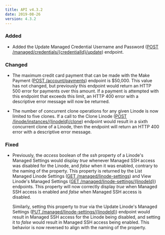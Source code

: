 ```yaml
---
title: API v4.3.2
date: 2019-08-26
version: 4.3.2
---
```


### Added

- Added the Update Managed Credential Username and Password ([POST /managed/credentials/{credentialId}/update](/docs/api/managed/managed-credential-username-and-password-update/)) endpoint.

### Changed

- The maximum credit card payment that can be made with the Make Payment ([POST /account/payments](/docs/api/account/payments-list/)) endpoint is \$50,000. This value has not changed, but previously this endpoint would return an HTTP 500 error for payments over this amount. If a payment is attempted with this endpoint that exceeds this limit, an HTTP 400 error with a descriptive error message will now be returned.

- The number of concurrent clone operations for any given Linode is now limited to five clones. If a call to the Clone Linode ([POST /linode/instances/{linodeId}/clone](/docs/api/linode-instances/linode-clone/)) endpoint would result in a sixth concurrent clone of a Linode, then the endpoint will return an HTTP 400 error with a descriptive error message.

### Fixed

- Previously, the _access_ boolean of the _ssh_ property of a Linode's Managed Settings would display _true_ whenever Managed SSH access was disabled for the Linode, and _false_ when it was enabled, contrary to the naming of the property. This property is returned by the List Managed Linode Settings ([GET /managed/linode-settings](/docs/api/managed/managed-linode-settings-list/)) and View Linode's Managed Settings ([GET /managed/linode-settings/{linodeId}](/docs/api/managed/linodes-managed-settings-view/)) endpoints. This property will now correctly display _true_ when Managed SSH access is enabled and _false_ when Managed SSH access is disabled.

    Similarly, setting this property to _true_ via the Update Linode's Managed Settings ([PUT /managed/linode-settings/{linodeId}](/docs/api/managed/linodes-managed-settings-update/)) endpoint would result in Managed SSH access for the Linode being disabled, and setting it to _false_ would result in Managed SSH access being enabled. This behavior is now reversed to align with the naming of the property.
